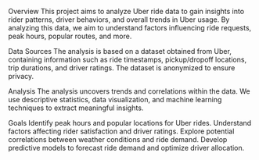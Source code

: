 Overview
This project aims to analyze Uber ride data to gain insights into rider patterns, driver behaviors, and overall trends in Uber usage. By analyzing this data, we aim to understand factors influencing ride requests, peak hours, popular routes, and more.

Data Sources
The analysis is based on a dataset obtained from Uber, containing information such as ride timestamps, pickup/dropoff locations, trip durations, and driver ratings. The dataset is anonymized to ensure privacy.

Analysis
The analysis uncovers trends and correlations within the data. We use descriptive statistics, data visualization, and machine learning techniques to extract meaningful insights.

Goals
Identify peak hours and popular locations for Uber rides.
Understand factors affecting rider satisfaction and driver ratings.
Explore potential correlations between weather conditions and ride demand.
Develop predictive models to forecast ride demand and optimize driver allocation.
